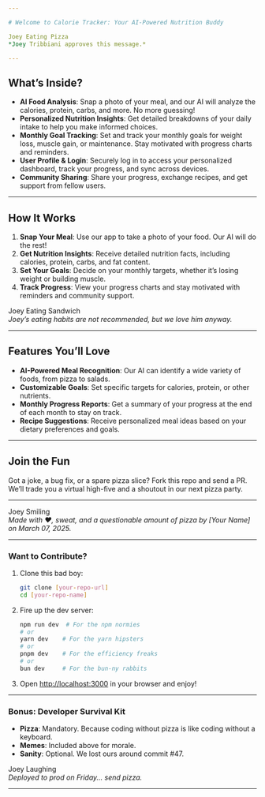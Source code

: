 ```yaml
---

# Welcome to Calorie Tracker: Your AI-Powered Nutrition Buddy

Joey Eating Pizza  
*Joey Tribbiani approves this message.*

---
```


## What’s Inside?

- **AI Food Analysis**: Snap a photo of your meal, and our AI will analyze the calories, protein, carbs, and more. No more guessing!
- **Personalized Nutrition Insights**: Get detailed breakdowns of your daily intake to help you make informed choices.
- **Monthly Goal Tracking**: Set and track your monthly goals for weight loss, muscle gain, or maintenance. Stay motivated with progress charts and reminders.
- **User Profile & Login**: Securely log in to access your personalized dashboard, track your progress, and sync across devices.
- **Community Sharing**: Share your progress, exchange recipes, and get support from fellow users.

---

## How It Works

1. **Snap Your Meal**: Use our app to take a photo of your food. Our AI will do the rest!
2. **Get Nutrition Insights**: Receive detailed nutrition facts, including calories, protein, carbs, and fat content.
3. **Set Your Goals**: Decide on your monthly targets, whether it’s losing weight or building muscle.
4. **Track Progress**: View your progress charts and stay motivated with reminders and community support.

Joey Eating Sandwich  
*Joey’s eating habits are not recommended, but we love him anyway.*

---

## Features You’ll Love

- **AI-Powered Meal Recognition**: Our AI can identify a wide variety of foods, from pizza to salads.
- **Customizable Goals**: Set specific targets for calories, protein, or other nutrients.
- **Monthly Progress Reports**: Get a summary of your progress at the end of each month to stay on track.
- **Recipe Suggestions**: Receive personalized meal ideas based on your dietary preferences and goals.

---

## Join the Fun

Got a joke, a bug fix, or a spare pizza slice? Fork this repo and send a PR. We’ll trade you a virtual high-five and a shoutout in our next pizza party.

---

Joey Smiling  
*Made with ❤️, sweat, and a questionable amount of pizza by [Your Name] on March 07, 2025.*

---

### Want to Contribute?
1. Clone this bad boy:
   ```bash
   git clone [your-repo-url]
   cd [your-repo-name]
   ```
2. Fire up the dev server:
   ```bash
   npm run dev  # For the npm normies
   # or
   yarn dev    # For the yarn hipsters
   # or
   pnpm dev    # For the efficiency freaks
   # or
   bun dev     # For the bun-ny rabbits
   ```
3. Open [http://localhost:3000](http://localhost:3000) in your browser and enjoy!

---

### Bonus: Developer Survival Kit

- **Pizza**: Mandatory. Because coding without pizza is like coding without a keyboard.
- **Memes**: Included above for morale.
- **Sanity**: Optional. We lost ours around commit #47.

Joey Laughing  
*Deployed to prod on Friday... send pizza.*

---
